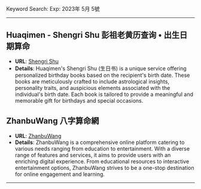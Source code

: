 Keyword Search: Exp: 2023年 5月 5號

---

## Huaqimen - Shengri Shu  彭祖老黄历查询 • 出生日期算命

- **URL**: [Shengri Shu](https://www.huaqimen.com/shengrishu.php)
- **Details**: Huaqimen's Shengri Shu (生日书) is a unique service offering personalized birthday books based on the recipient's birth date. These books are meticulously crafted to include astrological insights, personality traits, and auspicious elements associated with the individual's birth date. Each book is tailored to provide a meaningful and memorable gift for birthdays and special occasions.



## ZhanbuWang 八字算命網

- **URL**: [ZhanbuWang](https://www.zhanbuwang.com/)
- **Details**: ZhanbuWang is a comprehensive online platform catering to various needs ranging from education to entertainment. With a diverse range of features and services, it aims to provide users with an enriching digital experience. From educational resources to interactive entertainment options, ZhanbuWang strives to be a one-stop destination for online engagement and learning.


---
